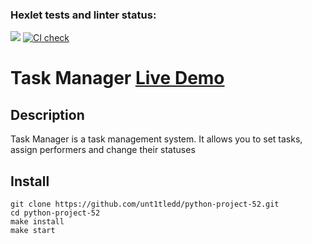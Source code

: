 ### Hexlet tests and linter status:
<a href="https://codeclimate.com/github/unt1tledd/python-project-52/test_coverage"><img src="https://api.codeclimate.com/v1/badges/0efd865ea292a2d9f57e/test_coverage" /></a> [![CI check](https://github.com/unt1tledd/python-project-52/actions/workflows/main.yml/badge.svg)](https://github.com/unt1tledd/python-project-52/actions/workflows/main.yml)

# Task Manager <a href='https://task-manager-g6dq.onrender.com'>Live Demo</a>

## Description
Task Manager is a task management system. It allows you to set tasks, assign performers and change their statuses

## Install
```
git clone https://github.com/unt1tledd/python-project-52.git
cd python-project-52
make install
make start
```
